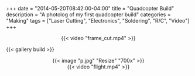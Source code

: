 +++
date = "2014-05-20T08:42:00-04:00"
title = "Quadcopter Build"
description = "A photolog of my first quadcopter build"
categories = "Making"
tags = ["Laser Cutting", "Electronics", "Soldering", "R/C", "Video"]
+++

<center>
  {{< video "frame_cut.mp4" >}}
</center>

{{< gallery build >}}

<center>
  {{< image "p.jpg" "Resize" "700x" >}}
</center>

<center>
  {{< video "flight.mp4" >}}
</center>